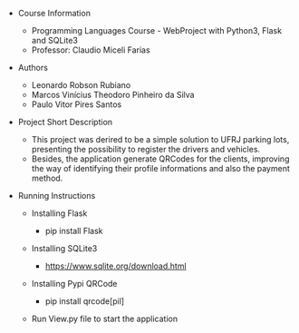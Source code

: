 - Course Information
	- Programming Languages Course - WebProject with Python3, Flask and SQLite3
	- Professor: Claudio Miceli Farias


- Authors
	- Leonardo Robson Rubiano
	- Marcos Vinícius Theodoro Pinheiro da Silva
	- Paulo Vitor Pires Santos


- Project Short Description
	- This project was derired to be a simple solution to UFRJ parking lots, presenting the possibility to register the drivers and vehicles.
	- Besides, the application generate QRCodes for the clients, improving the way of identifying their profile informations and also the payment method.


- Running Instructions

	- Installing Flask
		- pip install Flask

	- Installing SQLite3
		- https://www.sqlite.org/download.html

	- Installing Pypi QRCode
		- pip install qrcode[pil]

	 - Run View.py file to start the application
